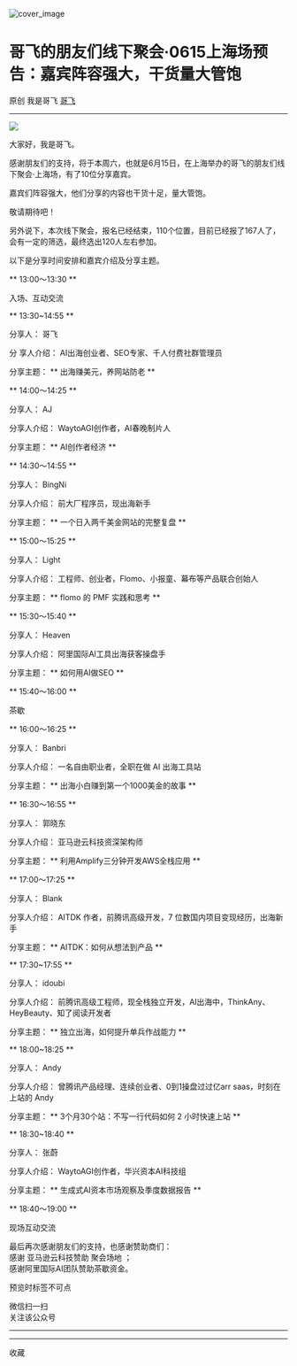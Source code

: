 ![cover_image](https://mmbiz.qpic.cn/sz_mmbiz_jpg/LBrX00GQeicspcloFlZwFuZlB2TNxDicbhNibk0SiaicQYQC8sWISddWGMPeVZdksBLick6UpwRV5HHEJ5T5bOOlcQrw/0?wx_fmt=jpeg)

#  哥飞的朋友们线下聚会·0615上海场预告：嘉宾阵容强大，干货量大管饱

原创  我是哥飞  [ 哥飞 ](javascript:void\(0\);)

__ _ _ _ _

![](https://mmbiz.qpic.cn/sz_mmbiz_jpg/LBrX00GQeicspcloFlZwFuZlB2TNxDicbhqfNfUUkOY5WRqncuUqQUBxcibeJFFMPZXibk4P9aE69TZTIibWMoFBFcw/640?wx_fmt=jpeg&from=appmsg)

大家好，我是哥飞。

感谢朋友们的支持，将于本周六，也就是6月15日，在上海举办的哥飞的朋友们线下聚会·上海场，有了10位分享嘉宾。

嘉宾们阵容强大，他们分享的内容也干货十足，量大管饱。

敬请期待吧！  

另外说下，本次线下聚会，报名已经结束，110个位置，目前已经报了167人了，会有一定的筛选，最终选出120人左右参加。  

以下是分享时间安排和嘉宾介绍及分享主题。

** 13:00～13:30  **

入场、互动交流

  

** 13:30~14:55  **

分享人：  哥飞

分  享人介绍：  AI出海创业者、SEO专家、千人付费社群管理员

分享主题：  ** 出海赚美元，养网站防老  **

  

** 14:00～14:25  **

分享人：  AJ

分享人介绍：  WaytoAGI创作者，AI春晚制片人

分享主题：  ** AI创作者经济  **

  

** 14:30～14:55  **

分享人：  BingNi

分享人介绍：  前大厂程序员，现出海新手

分享主题：  ** 一个日入两千美金网站的完整复盘  **

  

** 15:00～15:25  **

分享人：  Light

分享人介绍：  工程师、创业者，Flomo、小报童、幕布等产品联合创始人

分享主题：  ** flomo 的 PMF 实践和思考  **

  

** 15:30～15:40  **

分享人：  Heaven

分享人介绍：  阿里国际AI工具出海获客操盘手

分享主题：  ** 如何用AI做SEO  **

  

** 15:40～16:00  **

茶歇

  

** 16:00～16:25  **

分享人：  Banbri

分享人介绍：  一名自由职业者，全职在做 AI 出海工具站

分享主题：  ** 出海小白赚到第一个1000美金的故事  **

  

** 16:30～16:55  **

分享人：  郭晓东

分享人介绍：  亚马逊云科技资深架构师

分享主题：  ** 利用Amplify三分钟开发AWS全栈应用  **

  

** 17:00～17:25  **

分享人：  Blank

分享人介绍：  AITDK 作者，前腾讯高级开发，7 位数国内项目变现经历，出海新手

分享主题：  ** AITDK：如何从想法到产品  **

  

** 17:30~17:55  **

分享人：  idoubi

分享人介绍：  前腾讯高级工程师，现全栈独立开发，AI出海中，ThinkAny、HeyBeauty、知了阅读开发者

分享主题：  ** 独立出海，如何提升单兵作战能力  **

  

** 18:00~18:25  **

分享人：  Andy

分享人介绍：  曾腾讯产品经理、连续创业者、0到1操盘过过亿arr saas，时刻在上站的 Andy

分享主题：  ** 3个月30个站：不写一行代码如何 2 小时快速上站  **

  

** 18:30~18:40  **

分享人：  张蔚

分享人介绍：  WaytoAGI创作者，华兴资本AI科技组

分享主题：  ** 生成式AI资本市场观察及季度数据报告  **

  

** 18:40～19:00  **

现场互动交流

  

最后再次感谢朋友们的支持，也感谢赞助商们：  
感谢  亚马逊云科技赞助  聚会场地  ；  
感谢阿里国际AI团队赞助茶歇资金。

  

预览时标签不可点

微信扫一扫  
关注该公众号





****



****



  收藏

